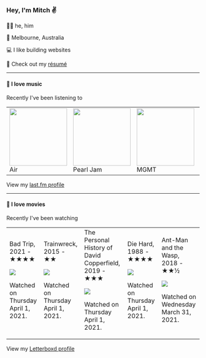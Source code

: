 <article><h3>Hey, I&#x27;m Mitch ✌️</h3><section><p>🙆‍♂️ he, him</p><p>📍 Melbourne, Australia</p><p>💻 I like building websites</p><p>📝 Check out my <a href="https://github.com/my-slab/resume">résumé</a></p></section><hr/><section><h4>💽 I love music</h4><p>Recently I&#x27;ve been listening to</p><table><tbody><td><img src="https://lastfm.freetls.fastly.net/i/u/174s/466f8fd2eaf94f5a92d44c63ffc8b33a.png" height="150px" alt="" role="presentation"/><br/>Air</td><td><img src="https://lastfm.freetls.fastly.net/i/u/174s/4dfa0959e9534f8dcfd24d5dc5110589.png" height="150px" alt="" role="presentation"/><br/>Pearl Jam</td><td><img src="https://lastfm.freetls.fastly.net/i/u/174s/996e2f00e3b7aeaca4748aed1d3bb1e3.png" height="150px" alt="" role="presentation"/><br/>MGMT</td><td><img src="https://lastfm.freetls.fastly.net/i/u/174s/c9549e95ea6e455ba52445e13ef0649a.png" height="150px" alt="" role="presentation"/><br/>Mogwai</td><td><img src="https://lastfm.freetls.fastly.net/i/u/174s/4ca8269cfa0a4e0bb9a08aedfb645ed6.png" height="150px" alt="" role="presentation"/><br/>2Pac</td></tbody></table><span>View my <a href="https://www.last.fm/user/mylsb">last.fm profile</a></span></section><hr/><section><h4>📼 I love movies</h4><p>Recently I&#x27;ve been watching</p><table><tbody><td>Bad Trip, 2021 - ★★★★<br/><span> <p><img src="https://a.ltrbxd.com/resized/film-poster/5/0/6/9/7/2/506972-bad-trip-0-500-0-750-crop.jpg?k=d06e55e321"/></p> <p>Watched on Thursday April 1, 2021.</p> </span></td><td>Trainwreck, 2015 - ★★<br/><span> <p><img src="https://a.ltrbxd.com/resized/film-poster/1/9/4/9/7/5/194975-trainwreck-0-500-0-750-crop.jpg?k=135b961722"/></p> <p>Watched on Thursday April 1, 2021.</p> </span></td><td>The Personal History of David Copperfield, 2019 - ★★★<br/><span> <p><img src="https://a.ltrbxd.com/resized/film-poster/4/5/0/3/6/1/450361-the-personal-history-of-david-copperfield-0-500-0-750-crop.jpg?k=947d550e72"/></p> <p>Watched on Thursday April 1, 2021.</p> </span></td><td>Die Hard, 1988 - ★★★★<br/><span> <p><img src="https://a.ltrbxd.com/resized/film-poster/5/1/5/5/6/51556-die-hard-0-500-0-750-crop.jpg?k=8c0fbeec43"/></p> <p>Watched on Thursday April 1, 2021.</p> </span></td><td>Ant-Man and the Wasp, 2018 - ★★½<br/><span> <p><img src="https://a.ltrbxd.com/resized/film-poster/2/9/6/3/4/1/296341-ant-man-and-the-wasp-0-500-0-750-crop.jpg?k=2de57d56bb"/></p> <p>Watched on Wednesday March 31, 2021.</p> </span></td></tbody></table><span>View my <a href="https://letterboxd.com/myslab/">Letterboxd profile</a></span></section></article>